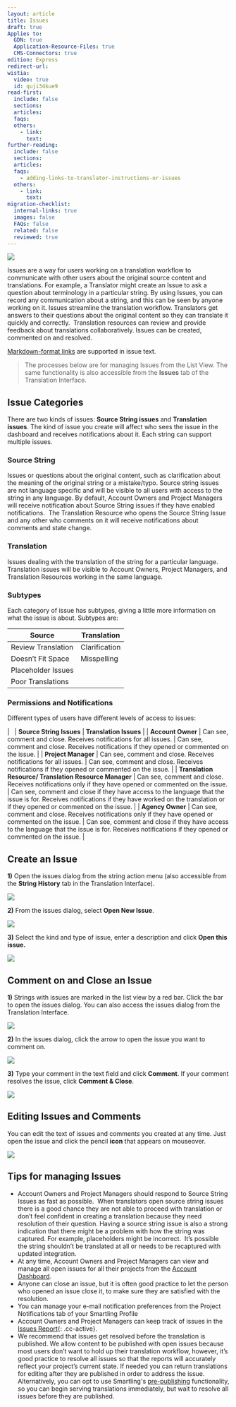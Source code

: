 ```yaml
---
layout: article
title: Issues
draft: true
Applies to:
  GDN: true
  Application-Resource-Files: true
  CMS-Connectors: true
edition: Express
redirect-url:
wistia:
  video: true
  id: quji34kue9
read-first:
  include: false
  sections:
  articles:
  faqs:
  others:
    - link:
      text:
further-reading:
  include: false
  sections:
  articles:
  faqs:
    - adding-links-to-translator-instructions-or-issues
  others:
    - link:
      text:
migration-checklist:
  internal-links: true
  images: false
  FAQs: false
  related: false
  reviewed: true
---
```



![](/uploads/versions/smartling___translations_management-14---x----972-395x---.png)

Issues are a way for users working on a translation workflow to communicate with other users about the original source content and translations. For example, a Translator might create an Issue to ask a question about terminology in a particular string. By using Issues, you can record any communication about a string, and this can be seen by anyone working on it. Issues streamline the translation workflow. Translators get answers to their questions about the original content so they can translate it quickly and correctly. &nbsp;Translation resources can review and provide feedback about translations collaboratively. Issues can be created, commented on and resolved.

[Markdown-format links](/knowledge-base/faq/adding-links-to-translator-instructions-or-issues/) are supported in issue text.

> The processes below are for managing Issues from the List View. The same functionality is also accessible from the **Issues** tab of the Translation Interface.

## Issue Categories

There are two kinds of issues: **Source String issues** and **Translation issues**. The kind of issue you create will affect who sees the issue in the dashboard and receives notifications about it. Each string can support multiple issues.

### Source String

Issues or questions about the original content, such as clarification about the meaning of the original string or a mistake/typo. Source string issues are not language specific and will be visible to all users with access to the string in any language. By default, Account Owners and Project Managers will receive notification about Source String issues if they have enabled notifications. &nbsp;The Translation Resource who opens the Source String Issue and any other who comments on it will receive notifications about comments and state change.

### Translation

Issues dealing with the translation of the string for a particular language. Translation issues will be visible to Account Owners, Project Managers, and Translation Resources working in the same language.

### Subtypes

Each category of issue has subtypes, giving a little more information on what the issue is about. Subtypes are:

| Source | Translation |
| --- | --- |
| Review Translation | Clarification |
| Doesn’t Fit Space | Misspelling |
| Placeholder Issues | &nbsp; |
| Poor Translations | &nbsp; |

### Permissions and Notifications

Different types of users have different levels of access to issues:

| &nbsp; | **Source String Issues** | **Translation Issues** |
| **Account Owner** | Can see, comment and close. Receives notifications for all issues. | Can see, comment and close. Receives notifications if they opened or commented on the issue. |
| **Project Manager** | Can see, comment and close. Receives notifications for all issues. | Can see, comment and close. Receives notifications if they opened or commented on the issue. |
| **Translation Resource/ Translation Resource Manager** | Can see, comment and close. Receives notifications only if they have opened or commented on the issue. | Can see, comment and close if they have access to the language that the issue is for. Receives notifications if they have worked on the translation or if they opened or commented on the issue. |
| **Agency Owner** | Can see, comment and close. Receives notifications only if they have opened or commented on the issue. | Can see, comment and close if they have access to the language that the issue is for. Receives notifications if they opened or commented on the issue. |

## Create an Issue

**1)** Open the issues dialog from the string action menu (also accessible from the **String History** tab in the Translation Interface).

![](/uploads/versions/smartling___translations_management-15---x----952-223x---.png)

**2)** From the issues dialog, select **Open New Issue**.

![](/uploads/versions/smartling___translations_management-16---x----974-468x---.png)

**3)** Select the kind and type of issue, enter a description and click **Open this issue.**

![](/uploads/versions/smartling---translations-management--smartling-hotels----x----544-292x---.png)

## Comment on and Close an Issue

**1)** Strings with issues are marked in the list view by a red bar. Click the bar to open the issues dialog. You can also access the issues dialog from the Translation Interface.

![](/uploads/versions/smartling___translations_management-18---x----462-82x---.png)

**2)** In the issues dialog, click the arrow to open the issue you want to comment on.

![](/uploads/versions/smartling___translations_management-19---x----973-564x---.png)

**3)** Type your comment in the text field and click **Comment**. If your comment resolves the issue, click **Comment & Close**.

![](/uploads/versions/smartling---translations-management---x----974-630x---.png)

## Editing Issues and Comments

You can edit the text of issues and comments you created at any time. Just open the issue and click the pencil **icon** that appears on mouseover.

![](/uploads/versions/smartling___translations_management-20---x----974-630x---.png)

## Tips for managing Issues

* Account Owners and Project Managers should respond to Source String Issues as fast as possible. &nbsp;When translators open source string issues there is a good chance they are not able to proceed with translation or don’t feel confident in creating a translation because they need resolution of their question. Having a source string issue is also a strong indication that there might be a problem with how the string was captured. For example, placeholders might be incorrect. &nbsp;It’s possible the string shouldn’t be translated at all or needs to be recaptured with updated integration.
* At any time, Account Owners and Project Managers can view and manage all open issues for all their projects from the [Account Dashboard](/knowledge-base/articles/account-dashboard/).
* Anyone can close an issue, but it is often good practice to let the person who opened an issue close it, to make sure they are satisfied with the resolution.
* You can manage your e-mail notification preferences from the Project Notifications tab of your Smartling Profile
* Account Owners and Project Managers can keep track of issues in the [Issues Report](/knowledge-base/articles/issues-report/){: .cc-active}.
* We recommend that issues get resolved before the translation is published. We allow content to be published with open issues because most users don’t want to hold up their translation workflow, however, it’s good practice to resolve all issues so that the reports will accurately reflect your project’s current state. If needed you can return translations for editing after they are published in order to address the issue. Alternatively, you can opt to use Smartling's [pre-publishing](/blog/tips/reduce-time-to-market-with-pre-publish/) functionality, so you can begin serving translations immediately, but wait to resolve all issues before they are published.